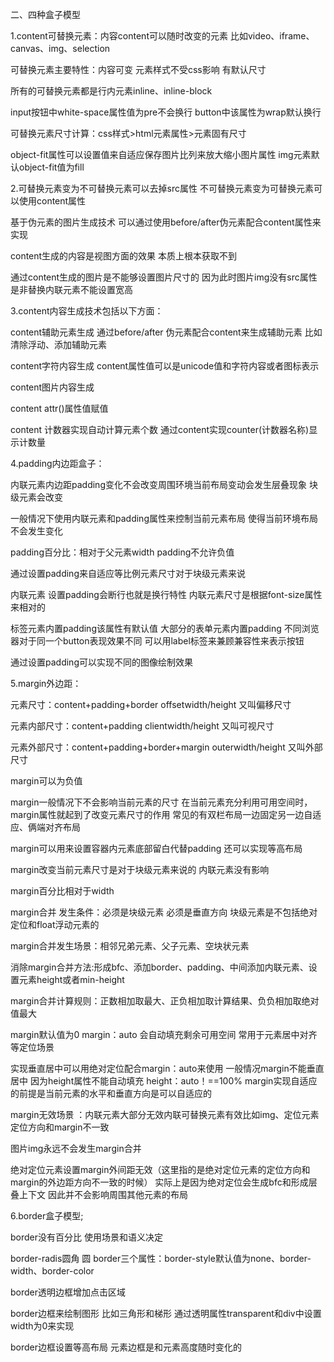二、四种盒子模型

1.content可替换元素：内容content可以随时改变的元素   比如video、iframe、canvas、img、selection

可替换元素主要特性：内容可变   元素样式不受css影响   有默认尺寸  

所有的可替换元素都是行内元素inline、inline-block  

input按钮中white-space属性值为pre不会换行    button中该属性为wrap默认换行

可替换元素尺寸计算：css样式>html元素属性>元素固有尺寸

object-fit属性可以设置值来自适应保存图片比列来放大缩小图片属性      img元素默认object-fit值为fill

2.可替换元素变为不可替换元素可以去掉src属性    不可替换元素变为可替换元素可以使用content属性

基于伪元素的图片生成技术    可以通过使用before/after伪元素配合content属性来实现

content生成的内容是视图方面的效果    本质上根本获取不到    

通过content生成的图片是不能够设置图片尺寸的 因为此时图片img没有src属性是非替换内联元素不能设置宽高

3.content内容生成技术包括以下方面：

content辅助元素生成   通过before/after  伪元素配合content来生成辅助元素    比如清除浮动、添加辅助元素

content字符内容生成   content属性值可以是unicode值和字符内容或者图标表示

content图片内容生成   

content  attr()属性值赋值

content 计数器实现自动计算元素个数     通过content实现counter(计数器名称)显示计数量

4.padding内边距盒子：

内联元素内边距padding变化不会改变周围环境当前布局变动会发生层叠现象   块级元素会改变

一般情况下使用内联元素和padding属性来控制当前元素布局   使得当前环境布局不会发生变化

padding百分比：相对于父元素width   padding不允许负值

通过设置padding来自适应等比例元素尺寸对于块级元素来说

内联元素  设置padding会断行也就是换行特性    内联元素尺寸是根据font-size属性来相对的

标签元素内置padding该属性有默认值     大部分的表单元素内置padding    不同浏览器对于同一个button表现效果不同   可以用label标签来兼顾兼容性来表示按钮

通过设置padding可以实现不同的图像绘制效果

5.margin外边距：

元素尺寸：content+padding+border    offsetwidth/height   又叫偏移尺寸

元素内部尺寸：content+padding        clientwidth/height    又叫可视尺寸

元素外部尺寸：content+padding+border+margin    outerwidth/height   又叫外部尺寸

margin可以为负值

margin一般情况下不会影响当前元素的尺寸    在当前元素充分利用可用空间时，margin属性就起到了改变元素尺寸的作用   常见的有双栏布局一边固定另一边自适应、俩端对齐布局

margin可以用来设置容器内元素底部留白代替padding    还可以实现等高布局

margin改变当前元素尺寸是对于块级元素来说的    内联元素没有影响

margin百分比相对于width

margin合并   发生条件：必须是块级元素   必须是垂直方向   块级元素是不包括绝对定位和float浮动元素的

margin合并发生场景：相邻兄弟元素、父子元素、空块状元素

消除margin合并方法:形成bfc、添加border、padding、中间添加内联元素、设置元素height或者min-height

margin合并计算规则：正数相加取最大、正负相加取计算结果、负负相加取绝对值最大

margin默认值为0     margin：auto  会自动填充剩余可用空间   常用于元素居中对齐等定位场景

实现垂直居中可以用绝对定位配合margin：auto来使用     一般情况margin不能垂直居中   因为height属性不能自动填充    height：auto！==100%    margin实现自适应的前提是当前元素的水平和垂直方向是可以自适应的

margin无效场景    ：内联元素大部分无效内联可替换元素有效比如img、定位元素定位方向和margin不一致

图片img永远不会发生margin合并

绝对定位元素设置margin外间距无效（这里指的是绝对定位元素的定位方向和margin的外边距方向不一致的时候） 实际上是因为绝对定位会生成bfc和形成层叠上下文  因此并不会影响周围其他元素的布局

6.border盒子模型;

border没有百分比     使用场景和语义决定

border-radis圆角    圆      border三个属性：border-style默认值为none、border-width、border-color

border透明边框增加点击区域

border边框来绘制图形     比如三角形和梯形   通过透明属性transparent和div中设置width为0来实现

border边框设置等高布局    元素边框是和元素高度随时变化的